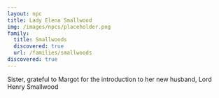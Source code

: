 ```yaml
---
layout: npc
title: Lady Elena Smallwood
img: /images/npcs/placeholder.png
family:
  title: Smallwoods
  discovered: true
  url: /families/smallwoods
discovered: true
---
```

Sister, grateful to Margot for the introduction to her new husband, Lord Henry Smallwood
